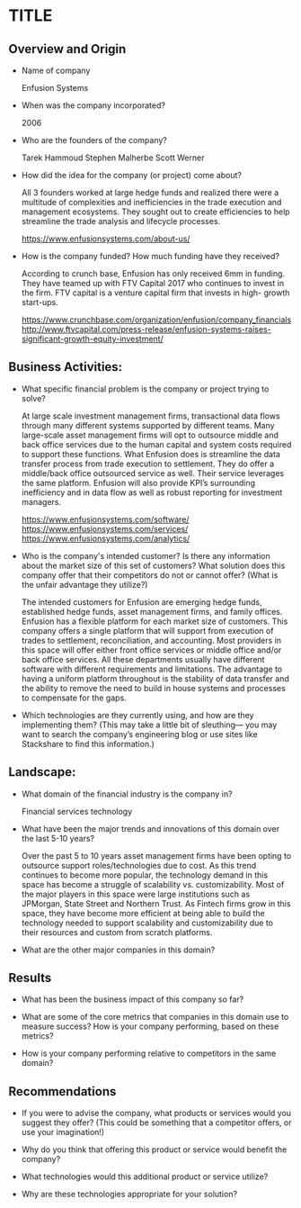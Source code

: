 # TITLE

## Overview and Origin

* Name of company

    Enfusion Systems
* When was the company incorporated?

    2006
* Who are the founders of the company?

    Tarek Hammoud
    Stephen Malherbe
    Scott Werner

* How did the idea for the company (or project) come about?

    All 3 founders worked at large hedge funds and realized there were a multitude of complexities and inefficiencies in the trade execution and management ecosystems. They sought out to create efficiencies to help streamline the trade analysis and lifecycle processes.

    https://www.enfusionsystems.com/about-us/


* How is the company funded? How much funding have they received?

    According to crunch base, Enfusion has only received 6mm in funding. They have teamed up with FTV Capital 2017 who continues to invest in the firm. FTV capital is a venture capital firm that invests in high- growth start-ups.

    https://www.crunchbase.com/organization/enfusion/company_financials
    http://www.ftvcapital.com/press-release/enfusion-systems-raises-significant-growth-equity-investment/


## Business Activities:

* What specific financial problem is the company or project trying to solve?

    At large scale investment management firms, transactional data flows through many different systems supported by different teams. Many large-scale asset management firms will opt to outsource middle and back office services due to the human capital and system costs required to support these functions. What Enfusion does is streamline the data transfer process from trade execution to settlement. They do offer a middle/back office outsourced service as well. Their service leverages the same platform. Enfusion will also provide KPI’s surrounding inefficiency and in data flow as well as robust reporting for investment managers.

    https://www.enfusionsystems.com/software/
    https://www.enfusionsystems.com/services/
    https://www.enfusionsystems.com/analytics/

* Who is the company's intended customer?  Is there any information about the market size of this set of customers?
What solution does this company offer that their competitors do not or cannot offer? (What is the unfair advantage they utilize?)

    The intended customers for Enfusion are emerging hedge funds, established hedge funds, asset management firms, and family offices. Enfusion has a flexible platform for each market size of customers. This company offers a single platform that will support from execution of trades to settlement, reconciliation, and accounting. Most providers in this space will offer either front office services or middle office and/or back office services. All these departments usually have different software with different requirements and limitations. The advantage to having a uniform platform throughout is the stability of data transfer and the ability to remove the need to build in house systems and processes to compensate for the gaps. 


* Which technologies are they currently using, and how are they implementing them? (This may take a little bit of sleuthing–– you may want to search the company’s engineering blog or use sites like Stackshare to find this information.)


## Landscape:

* What domain of the financial industry is the company in?

    Financial services technology

* What have been the major trends and innovations of this domain over the last 5-10 years?

    Over the past 5 to 10 years asset management firms have been opting to outsource support roles/technologies due to cost. As this trend continues to become more popular, the technology demand in this space has become a struggle of scalability vs. customizability. Most of the major players in this space were large institutions such as JPMorgan, State Street and Northern Trust. As Fintech firms grow in this space, they have become more efficient at being able to build the technology needed to support scalability and customizability due to their resources and custom from scratch platforms. 

* What are the other major companies in this domain?


## Results

* What has been the business impact of this company so far?

* What are some of the core metrics that companies in this domain use to measure success? How is your company performing, based on these metrics?

* How is your company performing relative to competitors in the same domain?


## Recommendations

* If you were to advise the company, what products or services would you suggest they offer? (This could be something that a competitor offers, or use your imagination!)

* Why do you think that offering this product or service would benefit the company?

* What technologies would this additional product or service utilize?

* Why are these technologies appropriate for your solution?
```
